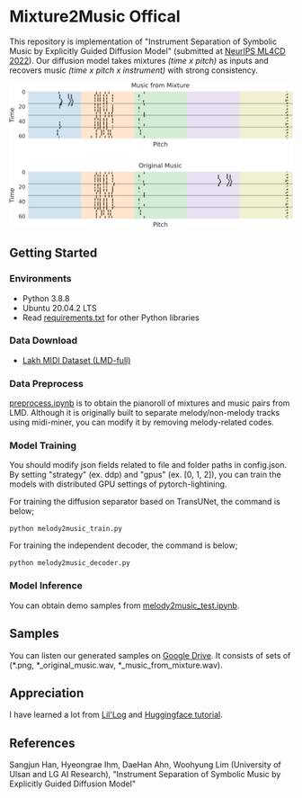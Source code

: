 # Mixture2Music Offical

This repository is implementation of "Instrument Separation of Symbolic Music by Explicitly Guided Diffusion Model" (submitted at [NeurIPS ML4CD 2022](https://neuripscreativityworkshop.github.io/2022/)). Our diffusion model takes mixtures <em>(time x pitch)</em> as inputs and recovers music <em>(time x pitch x instrument)</em> with strong consistency.

<p align="center">
    <img src="image.png" width="550">
</p>

## Getting Started

### Environments

* Python 3.8.8
* Ubuntu 20.04.2 LTS
* Read [requirements.txt](/requirements.txt) for other Python libraries

### Data Download

* [Lakh MIDI Dataset (LMD-full)](https://colinraffel.com/projects/lmd/)

### Data Preprocess

[preprocess.ipynb](/preprocess.ipynb) is to obtain the pianoroll of mixtures and music pairs from LMD. Although it is originally built to separate melody/non-melody tracks using midi-miner, you can modify it by removing melody-related codes.

### Model Training
You should modify json fields related to file and folder paths in config.json. By setting "strategy" (ex. ddp) and "gpus" (ex. [0, 1, 2]), you can train the models with distributed GPU settings of pytorch-lightining.

For training the diffusion separator based on TransUNet, the command is below;
```
python melody2music_train.py
```

For training the independent decoder, the command is below;
```
python melody2music_decoder.py
```

### Model Inference
You can obtain demo samples from [melody2music_test.ipynb](/melody2music_test.ipynb).

## Samples
You can listen our generated samples on [Google Drive](https://drive.google.com/drive/folders/1E6VNxQgVLZR_FbVMdmGx0WCixwu9i6OA). It consists of sets of (*.png, *_original_music.wav, *_music_from_mixture.wav).

## Appreciation
I have learned a lot from [Lil'Log](https://lilianweng.github.io/posts/2021-07-11-diffusion-models/) and [Huggingface tutorial](https://huggingface.co/blog/annotated-diffusion).

## References
Sangjun Han, Hyeongrae Ihm, DaeHan Ahn, Woohyung Lim (University of Ulsan and LG AI Research), "Instrument Separation of Symbolic Music by Explicitly Guided Diffusion Model"
